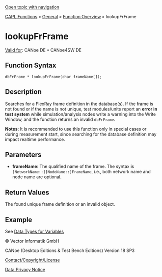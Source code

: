 [Open topic with navigation](../../../../../CANoeDEFamily.htm#Topics/CAPLFunctions/Other/Functions/CAPLfunctionlookupFrFrame.md)

[CAPL Functions](../../CAPLfunctions.md) » [General](../CAPLGeneralStartPage.md) » [Function Overview](../CAPLfunctionsGeneralOverview.md) » lookupFrFrame

# lookupFrFrame

[Valid for](../../../Shared/FeatureAvailability.md): CANoe DE • CANoe4SW DE

## Function Syntax

`dbFrFrame * lookupFrFrame(char frameName[]);`

## Description

Searches for a FlexRay frame definition in the database(s). If the frame is not found or if the name is not unique, test modules/units report an **error in test system** while simulation/analysis nodes write a warning into the Write Window, and the function returns an invalid `dbFrFrame`.

**Notes**: It is recommended to use this function only in special cases or during measurement start, since searching for the database definition may impact realtime performance.

## Parameters

- **frameName**: The qualified name of the frame. The syntax is `[NetworkName::][NodeName::]FrameName`, i.e., both network name and node name are optional.

## Return Values

The found unique frame definition or an invalid object.

## Example

See [Data Types for Variables](../../../Shared/CAPL/General/DataTypesForVariables.md#Database)

© Vector Informatik GmbH

CANoe (Desktop Editions & Test Bench Editions) Version 18 SP3

[Contact/Copyright/License](../../../Shared/ContactCopyrightLicense.md)

[Data Privacy Notice](https://www.vector.com/int/en/company/get-info/privacy-policy/)
